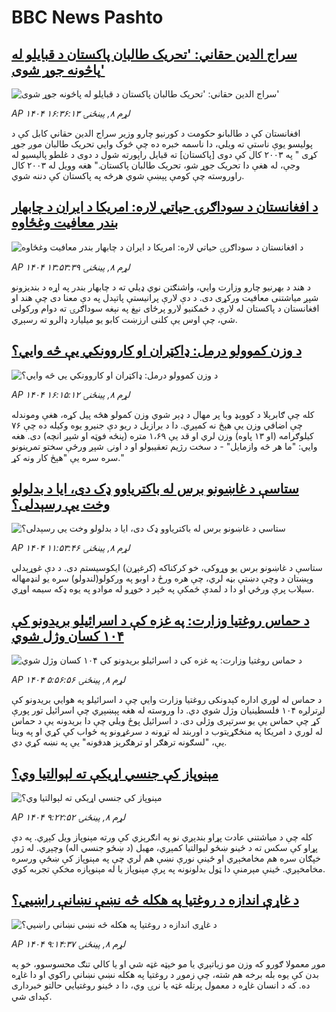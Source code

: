 # BBC News Pashto## [ سراج الدین حقاني: 'تحریک طالبان پاکستان د قبایلو له پاڅونه جوړ شوی'](https://www.bbc.com/pashto/articles/cgr45845kyeo?at_medium=RSS&at_campaign=rss?at_campaign=githubrss)![ سراج الدین حقاني: 'تحریک طالبان پاکستان د قبایلو له پاڅونه جوړ شوی'](https://ichef.bbci.co.uk/ace/ws/240/cpsprodpb/c6e9/live/e49958b0-b5ad-11f0-b2a1-6f537f66f9aa.jpg)_AP ۱۴۰۴ لړم ۸, پينځنۍ ۱۶:۳۶:۱۳_افغانستان کې د طالبانو حکومت د کورنیو چارو وزیر سراج الدین حقاني کابل کې د پولیسو یوې ناستې ته ویلي، دا ناسمه خبره ده چې څوک وايي تحریک طالبان موږ جوړ کړی " په ۲۰۰۳ کال کې دوی [پاکستان] ته قبایل راپورته شول د دوی د غلطو پالیسیو له وجې، له هغې دا تحریک جوړ شو، تحریک طالبان پاکستان."
هغه وویل له ۲۰۰۳ کال راوروسته چې کومې پېښې شوي هرڅه په پاکستان کې دننه شوي.## [د افغانستان د سوداګرۍ حیاتي لاره: امریکا د ایران د چابهار بندر معافیت وغځاوه](https://www.bbc.com/pashto/articles/cx2p539yv55o?at_medium=RSS&at_campaign=rss?at_campaign=githubrss)![د افغانستان د سوداګرۍ حیاتي لاره: امریکا د ایران د چابهار بندر معافیت وغځاوه](https://ichef.bbci.co.uk/ace/ws/240/cpsprodpb/3002/live/ff8164f0-b595-11f0-aa13-0b0479f6f42a.jpg)_AP ۱۴۰۴ لړم ۸, پينځنۍ ۱۳:۵۳:۳۹_د هند د بهرنیو چارو وزارت وايي، واشنګتن نوي ډیلي ته د چابهار بندر په اړه د بندیزونو شپږ میاشتنی معافیت ورکړی دی. د دې لارې پرانیستې پاتېدل په دې معنا دی چې هند او افغانستان د پاکستان له لارې د ځمکنیو لارو پرځای نېغ په نېغه سوداګرۍ ته دوام ورکولی شي، چې اوس یې کلنی ارزښت کابو یو میلیارد ډالرو ته رسېږي.## [د وزن کموولو درمل: ډاکټران او کاروونکي یې څه وایي؟](https://www.bbc.com/pashto/articles/cn8x35y6q3no?at_medium=RSS&at_campaign=rss?at_campaign=githubrss)![د وزن کموولو درمل: ډاکټران او کاروونکي یې څه وایي؟](https://ichef.bbci.co.uk/ace/ws/240/cpsprodpb/3456/live/332d93c0-b5ad-11f0-aa13-0b0479f6f42a.jpg)_AP ۱۴۰۴ لړم ۸, پينځنۍ ۱۶:۱۵:۱۲_کله چې ګابرېلا د کووېډ وبا پر مهال د ډېر شوي وزن کمولو هڅه پیل کړه، هغې وموندله چې اضافي‌ وزن یې هېڅ نه کمېږي.
دا د برازیل د ریو دې جنیرو یوه وکیله ده چې ۷۶ کیلوګرامه (او ۱۳ پاوه) وزن لري او قد یې ۱،۶۹ متره (پنځه فوټه او شپږ انچه) دی. هغه وایي: "ما هر څه وازمایل" - د سخت رژیم تعقیبولو او د اونۍ شپږ ورځې سختو تمرینونو سره سره یې "هېڅ کار ونه کړ."## [ ستاسې د غاښونو برس له باکتریاوو ډک دی، ایا د بدلولو وخت یې رسېدلی؟](https://www.bbc.com/pashto/articles/c2019kv45pxo?at_medium=RSS&at_campaign=rss?at_campaign=githubrss)![ ستاسې د غاښونو برس له باکتریاوو ډک دی، ایا د بدلولو وخت یې رسېدلی؟](https://ichef.bbci.co.uk/ace/ws/240/cpsprodpb/2f66/live/fc700ec0-b3ff-11f0-b2a1-6f537f66f9aa.jpg)_AP ۱۴۰۴ لړم ۸, پينځنۍ ۱۱:۵۳:۴۶_ستاسې د غاښونو برس یو وړوکی، خو کرکناکه (کرغېړن) ایکوسیستم دی.
د دې غوړېدلي وېښتان د وچې دښتې بڼه لري، چې هره ورځ د اوبو په ورکولو(لندولو)  سره یو لنډمهاله سیلاب پرې ورځي او دا د لمدې ځمکې په څېر د خوړو له موادو په یوه ډکه سیمه اوړي.## [د حماس روغتیا وزارت: په غزه کې د اسرائيلو بریدونو کې ۱۰۴ کسان وژل شوي](https://www.bbc.com/pashto/articles/cd04d4yelpno?at_medium=RSS&at_campaign=rss?at_campaign=githubrss)![د حماس روغتیا وزارت: په غزه کې د اسرائيلو بریدونو کې ۱۰۴ کسان وژل شوي](https://ichef.bbci.co.uk/ace/ws/240/cpsprodpb/62fa/live/3f107990-b554-11f0-b2a1-6f537f66f9aa.jpg)_AP ۱۴۰۴ لړم ۸, پينځنۍ ۵:۵۶:۵۶_د حماس له لوري اداره کېدونکی روغتیا وزارت وايي چې د اسرائيلو په هوايي بریدونو کې لږ‌ترلږه ۱۰۴ فلسطینیان وژل شوي دي. دا وروسته له هغه پېښېږي چې اسرائيل تور پورې کړ چې حماس یې یو سرتېری وژلی دی.
د اسرائيل پوځ ویلي چې دا بریدونه یې د حماس له لوري د امریکا په منځګړیتوب د اوربند له تړونه د سرغړونو په ځواب کې کړي او په وینا یې،‌ "لسګونه ترهګر او ترهګریز هدفونه" یې په نښه کړي‌ دي.## [ مېنوپاز کې جنسي اړيکې ته لېوالتيا وي؟](https://www.bbc.com/pashto/articles/cddr39n2p67o?at_medium=RSS&at_campaign=rss?at_campaign=githubrss)![ مېنوپاز کې جنسي اړيکې ته لېوالتيا وي؟](https://ichef.bbci.co.uk/ace/ws/240/cpsprodpb/bbd1/live/620400e0-b3fe-11f0-b2a1-6f537f66f9aa.jpg)_AP ۱۴۰۴ لړم ۸, پينځنۍ ۹:۲۲:۵۲_کله چې د میاشتني عادت پړاو بندېږي نو په انګرېزي کې ورته مېنوپاز ویل کېږي. په دې پړاو کې سکس ته د ځینو ښځو لیوالتیا کمېږي، مهبل (د ښځو جنسي اله) وچېږي. له ژور خپګان سره هم مخامخېږي او ځینې نورې نښې هم لري چې په مېنوپاز کې ښځې ورسره مخامخېږي.
ځینې مېرمنې دا ټول بدلونونه په پرې مېنوپاز یا له مېنوپازه مخکې تجربه کوي.## [د غاړې اندازه د روغتیا په هکله څه نښې نښانې راښيي؟](https://www.bbc.com/pashto/articles/cvgveq2d75xo?at_medium=RSS&at_campaign=rss?at_campaign=githubrss)![د غاړې اندازه د روغتیا په هکله څه نښې نښانې راښيي؟](https://ichef.bbci.co.uk/ace/ws/240/cpsprodpb/6c5e/live/412fdf50-ab5d-11f0-b0f1-8b73bbc9408d.jpg)_AP ۱۴۰۴ لړم ۸, پينځنۍ ۹:۱۴:۳۷_موږ معمولا ګورو که وزن مو زیاتېږي یا مو خېټه غټه شي او یا کالي تنګ محسوسوو، خو په بدن کې یوه بله برخه هم شته، چې زموږ د روغتیا په هکله نښې نښانې راکوي او دا غاړه ده.
که د انسان غاړه د معمول پرتله غټه یا نرۍ وي، دا د ځینو روغتیایي حالتو خبرداری کېدای شي.